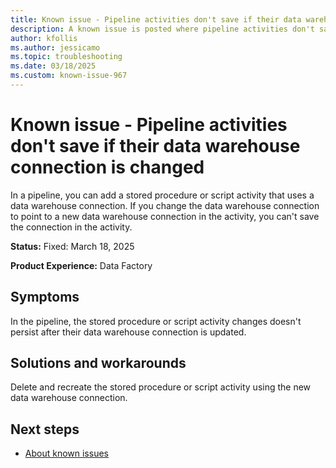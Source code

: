 ```yaml
---
title: Known issue - Pipeline activities don't save if their data warehouse connection is changed
description: A known issue is posted where pipeline activities don't save if their data warehouse connection is changed.
author: kfollis
ms.author: jessicamo
ms.topic: troubleshooting  
ms.date: 03/18/2025
ms.custom: known-issue-967
---
```


# Known issue - Pipeline activities don't save if their data warehouse connection is changed

In a pipeline, you can add a stored procedure or script activity that uses a data warehouse connection. If you change the data warehouse connection to point to a new data warehouse connection in the activity, you can't save the connection in the activity.

**Status:** Fixed: March 18, 2025

**Product Experience:** Data Factory

## Symptoms

In the pipeline, the stored procedure or script activity changes doesn't persist after their data warehouse connection is updated.

## Solutions and workarounds

Delete and recreate the stored procedure or script activity using the new data warehouse connection.

## Next steps

- [About known issues](https://support.fabric.microsoft.com/known-issues)
